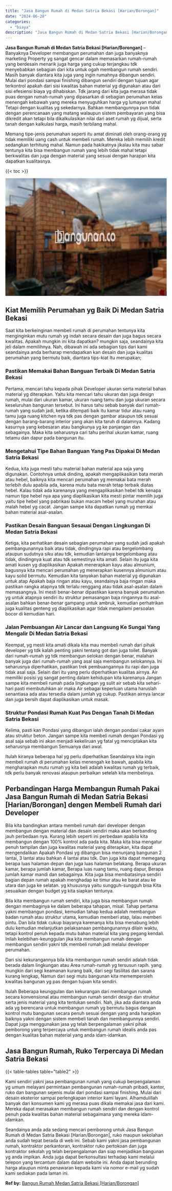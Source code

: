 ```yaml
---
title: "Jasa Bangun Rumah di Medan Satria Bekasi [Harian/Borongan]"
date: "2024-06-20"
categories: 
  - "biaya"
description: "Jasa Bangun Rumah di Medan Satria Bekasi [Harian/Borongan]. Seandainya anda ada sedang mencari pemborong untuk Jasa Bangun Rumah di Medan Satria Bekasi [Har..."
---
```


**Jasa Bangun Rumah di Medan Satria Bekasi \[Harian/Borongan\]** – Banyaknya Developer membangun perumahan dan juga banyaknya marketing Property yg sangat gencar dalam memasarkan rumah-rumah yang berdesain menarik juga harga yang cukup terjangkau tdk menyebabkan sebagian dari kita untuk ogah membangun rumah sendiri. Masih banyak diantara kita juga yang ingin rumahnya dibangun sendiri. Mulai dari pondasi sampai finishing dibangun sendiri dengan tujuan agar terkontrol apakah dari sisi kwalitas bahan material yg digunakan atau dari sisi efesiensi biaya yg dihabiskan. Tdk jarang dari kita juga merasa tidak puas dengan rumah-rumah yang dipasarkan di sebagian perumahan kelas menengah kebawah yang mereka menyuguhkan harga yg lumayan mahal Tetapi dengan kualitas yg sekedarnya. Bahkan membangunnya pun tidak dengan perencanaan yang matang walaupun sistem pembayaran yang bisa dikredit akan tetapi bila dikalkulasikan nilai dari aset rumah yg dijual, serta tanah dengan kalkulasi harga, masih terbilang mahal.

Memang tipe-jenis perumahan seperti itu amat diminati oleh orang-orang yg tidak memiliki uang cash untuk membeli rumah. Mereka lebih memilih kredit sedangkan terhitung mahal. Namun pada hakikatnya jikalau kita mau sabar tentunya kita bisa membangun rumah yang lebih tidak mahal tetapi berkwalitas dan juga dengan material yang sesuai dengan harapan kita dapatkan kualitasnya.

{{< toc >}}

![Jasa Bangun Rumah di Medan Satria Bekasi [Harian/Borongan]](/images/borong-bangunan-27.png)

## Kiat Memilih Perumahan yg Baik Di Medan Satria Bekasi

Saat kita berkeinginan membeli rumah di perumahan tentunya kita menginginkan mutu rumah yg indah secara desain dan juga bagus secara kwalitas. Apakah mungkin ini kita dapatkan? mungkin saja, seandainya kita jeli dalam memilihnya. Nah, dibawah ini ada sebagian tips dari kami seandainya anda berharap mendapatkan kan desain dan juga kualitas perumahan yang bermutu baik, diantara tips-kiat Itu merupakan;

### Pastikan Memakai Bahan Banguan Terbaik Di Medan Satria Bekasi

Pertama, mencari tahu kepada pihak Developer ukuran serta material bahan material yg diterapkan. Yaitu kita mencari tahu ukuran dan juga design rumah, mulai dari ukuran kamar, ukuran ruang tamu dan juga ukuran secara keseluruhan bangunan tersebut. Ini harus tahu sebab banyak dari rumah-rumah yang sudah jadi, ketika ditempati baik itu kamar tidur atau ruang tamu juga ruang kitchen nya tdk pas dengan gambar ataupun tdk sesuai dengan barang-barang interior yang akan kita taruh di dalamnya. Kadang kasurnya yang kebesaran atau bangkunya yg ke panjangan dan sebagainya. Maka kita seharusnya cari tahu perihal ukuran kamar, ruang tetamu dan dapur pada bangunan itu.

### Mengetahui Tipe Bahan Banguan Yang Pas Dipakai Di Medan Satria Bekasi

Kedua, kita juga mesti tahu material bahan material apa saja yang digunakan. Contohnya untuk dinding, apakah mengaplikasikan bata merah atau hebel, baiknya kita mencari perumahan yg memakai bata merah terlebih dulu apabila ada, karena mutu bata merah tetap terbaik diatas hebel. Kalau tidak ada karenanya yang mengaplikasikan hebel tdk kenapa namun tipe hebel nya apa yang diaplikasikan kita mesti pintar memilih juga yaitu tipe hebel yang pabrikasi bukan macam hebel yang murahan atau malah hebel yg cacat. Jangan sampe kita dapatkan rumah yg memkai bahan material asal-asalan.

### Pastikan Desain Banguan Sesauai Dengan Lingkungan Di Medan Satria Bekasi

Ketiga, kita perhatikan desain sebagian perumahan yang sudah jadi apakah pembangunannya baik atau tidak, dindingnya rapi atau bergelombang ataupun sudutnya siku atau tdk, kemudian lantainya bergelombang atau tidak, dindingnya kuat atau tdk semestinya kita amati. Selain itu juga kita amati kusen yg diaplikasikan Apakah menerapkan kayu atau almunium, bagusnya kita mencari perumahan yg menerapkan kusennya almunium atau kayu solid bermutu. Kemudian kita tanyakan bahan material yg digunakan untuk atap Apakah baja ringan atau kayu, seandainya baja ringan maka pastikan rangka atapnya tdk terlalu renggang atau tidak asal-asalan dalam memasangnya. Ini mesti benar-benar dipastikan karena banyak perumahan yg untuk atapnya sendiri itu struktur pemasangan baja ringannya itu asal-asalan bahkan benar-benar gampang untuk ambruk, kemudian perhatrikan juga kualitas genteng yg diaplikasikan agar tidak mengalami persoalan bocor di kemudian hari.

### Jalan Pembuangan Air Lancar dan Langsung Ke Sungai Yang Mengalir Di Medan Satria Bekasi

Keempat, yg mesti kita amati dikala kita mau membeli rumah dari pihak developer yg tdk kalah penting yakni tentang got dan juga toilet. Banyak dari rumah-rumah yg tdk membangun selokan dengan benar, malahan banyak juga dari rumah-rumah yang asal saja membangun selokannya. Ini seharusnya diperhatikan, pastikan trek pembuangannya itu rapi dan juga tidak asal saja. Selain dari itu yang perlu diperhatikan kualitas airnya. Air memiliki posisi yg sangat penting dalam kehidupan kita karenanya Jangan sampe kita membeli rumah pada lingkungan yg sulit air sebab kita sehari-hari pasti membutuhkan air maka Air sebagai keperluan utama haruslah senantiasa ada atau tersedia dalam jumlah yg cukup. Pastikan airnya lancar dan juga bersih dapat diaplikasikan untuk masak.

### Struktur Pondasi Rumah Kuat Pas Dengan Tanah Di Medan Satria Bekasi

Kelima, pasti kan Pondasi yang dibangun ialah dengan pondasi cakar ayam atau struktur beton. Jangan sampe kita membeli rumah dengan Pondasi yg asal saja sebab ini akan menjadi kekeliruan yg fatal yg menciptakan kita seharusnya membangun Semuanya dari awal.

Itulah kiranya beberapa hal yg perlu diperhatikan Seandainya kita ingin membeli rumah di perumahan kelas menengah ke bawah, apabila kita mengharapkan mutu rumah yg kita beli adalah kwalitas rumah yg terbaik, tdk perlu banyak renovasi ataupun perbaikan setelah kita membelinya.

## Perbandingan Harga Membangun Rumah Pakai Jasa Bangun Rumah di Medan Satria Bekasi \[Harian/Borongan\] dengen Membeli Rumah dari Developer

Bila kita bandingkan antara membeli rumah dari developer dengan membangun dengan material dan desain sendiri maka akan berbanding jauh perbedaan nya. Kurang lebih seperti ini perbedaan apabila kita membangun dengan 100% kontrol ada pada kita. Maka kita bisa mengatur penuh tampilan dan juga kwalitas material yang diterapkan, kita dapat mengendalikan Apakah Pondasi yg dibangun bisa menunjang bangunan 2 lantai, 3 lantai atau bahkan 4 lantai atau tdk. Dan juga kita dapat memegang berapa luas halaman depan dan juga luas halaman belakang. Berapa ukuran kamar, berapa jumlah kamar, Berapa luas ruang tamu, ruang dapur, Berapa jumlah kamar mandi dan sebagainya. Kita juga bisa membatasinya sendiri bagian depan rumah apakah menghadap ke timur atau ke barat atau ke utara dan juga ke selatan. yg khususnya yaitu sungguh-sungguh bisa Kita sesuaikan dengan budget yg kita siapkan tentunya.

Bila kita membangun rumah sendiri, kita juga bisa membangun rumah dengan membaginya ke dalam beberapa tahapan, misal. Tahap pertama yakni membangun pondasi, kemudian tahap kedua adalah membangun badan rumah atau struktur utama, kemudian memberi atap, lalau memberi pintu. Dan bila tidak cukup biayanya karenanya kita bisa menabung lebih dulu kemudian melanjutkan pelaksanaan pembangunannya dilain waktu, tetapi kontrol penuh kepada mutu bahan material kita yang pegang kendali. Inilah kelebihan-keunggulan jika kita membangun rumah dengan membangun sendiri yakni tdk membeli rumah jadi melalui developer perumahan.

Dari sisi kekurangannya bila kita membangun rumah sendiri adalah tidak berada dalam lingkungan atau Area rumah-rumah yg tersusun rapih. yang mungkin dari segi keamanan kurang baik, dari segi fasilitas dan sarana kurang lengkap, Namun dari segi mutu bangunan kita mememperoleh kwalitas bangunan yg pas dengan tujuan kita sendiri.

Itulah Beberapa keunggulan dan kekurangan dari membangun rumah secara konvensional atau membangun rumah sendiri design dan struktur serta jenis material yang kita tentukan sendiri. Nah, jika ada diantara anda ada yg berencana untuk membangun rumah yg bermutu bagus dengan kontrol mutu bangunan secara penuh sesuai dengan yang anda harapkan baiknya yakni dengan sistem membeli tanah dan membangunnya sendiri. Dapat juga menggunakan jasa yg telah berpengalaman yakni pihak pemborong yang terpercaya untuk membangun rumah idealis anda pas dengan kualitas bahan material yang anda idam-idamkan.

## Jasa Bangun Rumah, Ruko Terpercaya Di Medan Satria Bekasi

{{< table-tables table="table2" >}}

Kami sendiri yakni jasa pembangunan rumah yang cukup berpengalaman yg umum melayani permintaan pembangunan rumah-rumah pribadi, kantor, ruko dan bangunan sejenis mulai dari pondasi sampai finishing. Mulai dari desain eksterior sampai perlengkapan interior kami layani. Alhamdulillah banyak dari konsumen kami yg merasa puas dikala memakai jasa dari kami. Mereka dapat merasakan membangun rumah sendiri dan dengan kontrol penuh pada kwalitas bahan material sebagaimana yang mereka idam-idamkan.

Seandainya anda ada sedang mencari pemborong untuk Jasa Bangun Rumah di Medan Satria Bekasi \[Harian/Borongan\], ruko maupun sekolahan anda sudah tepat berada di web ini. Sebab kami yakni jasa pembangunan rumah, kontraktor perkantoran, kontraktor ruko pertokoan dan juga kontraktor sekolah yg telah berpengalaman dan siap menjadikan bangunan yg anda impikan. Anda juga dapat berkonsultasi terhadap kami melalui telepon yang tercantum dalam dalam website ini. Anda dapat berunding harga ataupun minta penawaran kepada kami via nomor e-mail yg sudah kami sediakan pada laman ini.

**Ref by:** [Bangun Rumah Medan Satria Bekasi [Harian/Borongan]](https://id.wikipedia.org/wiki/Bangun)
